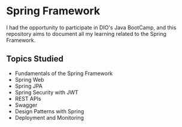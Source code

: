 # Spring Framework

  I had the opportunity to participate in DIO's Java BootCamp, and this repository aims to document all my 
  learning related to the Spring Framework.
 
## Topics Studied

* Fundamentals of the Spring Framework
* Spring Web
* Spring JPA
* Spring Security with JWT
* REST APIs
* Swagger
* Design Patterns with Spring
* Deployment and Monitoring
 
